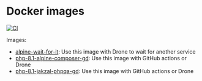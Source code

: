 # Docker images

[![CI](https://github.com/alexislefebvre/docker-images/actions/workflows/push.yaml/badge.svg)](https://github.com/alexislefebvre/docker-images/actions/workflows/push.yaml?query=branch%3Amain)

Images:

- [alpine-wait-for-it](alpine-wait-for-it/): Use this image with Drone to wait for another service
- [php-8.1-alpine-composer-gd](php-8.1-alpine-composer-gd): Use this image with GitHub actions or Drone
- [php-8.1-jakzal-phpqa-gd](php-8.1-jakzal-phpqa-gd): Use this image with GitHub actions or Drone

